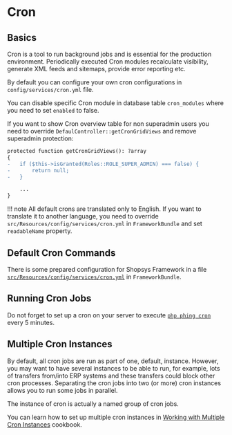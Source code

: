 # Cron

## Basics
Cron is a tool to run background jobs and is essential for the production environment.
Periodically executed Cron modules recalculate visibility, generate XML feeds and sitemaps, provide error reporting etc.

By default you can configure your own cron configurations in `config/services/cron.yml` file.

You can disable specific Cron module in database table `cron_modules` where you need to set `enabled` to false.

If you want to show Cron overview table for non superadmin users you need to override `DefaulController::getCronGridViews` and remove superadmin protection:
```diff
protected function getCronGridViews(): ?array
{
-   if ($this->isGranted(Roles::ROLE_SUPER_ADMIN) === false) {
-       return null;
-   }

    ...
}
```

!!! note
    All default crons are translated only to English. If you want to translate it to another language, you need to override `src/Resources/config/services/cron.yml` in `FrameworkBundle` and set `readableName` property.

## Default Cron Commands
There is some prepared configuration for Shopsys Framework in a file [`src/Resources/config/services/cron.yml`](https://github.com/shopsys/framework/blob/9.0/src/Resources/config/services/cron.yml) in `FrameworkBundle`.

## Running Cron Jobs
Do not forget to set up a cron on your server to execute [`php phing cron`](../introduction/console-commands-for-application-management-phing-targets.md#cron) every 5 minutes.

## Multiple Cron Instances
By default, all cron jobs are run as part of one, default, instance.
However, you may want to have several instances to be able to run, for example, lots of transfers from/into ERP systems and these transfers could block other cron processes.
Separating the cron jobs into two (or more) cron instances allows you to run some jobs in parallel.

The instance of cron is actually a named group of cron jobs.

You can learn how to set up multiple cron instances in [Working with Multiple Cron Instances](../cookbook/working-with-multiple-cron-instances.md) cookbook.
